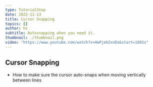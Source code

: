 ```yaml
---
type: TutorialStep
date: 2022-11-13
title: Cursor Snapping
topics: []
author: hs
subtitle: Autosnapping when you need it.
thumbnail: ./thumbnail.png
video: "https://www.youtube.com/watch?v=HwPjeb2xnEo&start=1091s"
---
```


## Cursor Snapping

- How to make sure the cursor auto-snaps when moving vertically between lines
